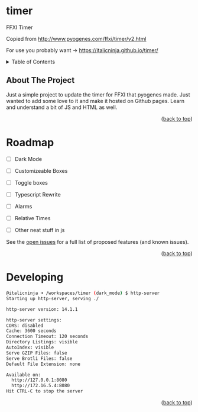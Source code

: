 # timer
<a name="readme-top"></a>
FFXI Timer

Copied from http://www.pyogenes.com/ffxi/timer/v2.html

For use you probably want -> https://italicninja.github.io/timer/

<!-- TABLE OF CONTENTS -->
<details>
  <summary>Table of Contents</summary>
  <ol>
    <li>
      <a href="#about-the-project">About The Project</a>
      <ul>
        <li><a href="#built-with">Built With</a></li>
      </ul>
    </li>
    <li>
      <a href="#getting-started">Getting Started</a>
      <ul>
        <li><a href="#prerequisites">Prerequisites</a></li>
        <li><a href="#installation">Installation</a></li>
      </ul>
    </li>
    <li><a href="#usage">Usage</a></li>
    <li><a href="#roadmap">Roadmap</a></li>
    <li><a href="#contributing">Contributing</a></li>
    <li><a href="#license">License</a></li>
    <li><a href="#contact">Contact</a></li>
    <li><a href="#acknowledgments">Acknowledgments</a></li>
  </ol>
</details>

<!-- ABOUT THE PROJECT -->
## About The Project

Just a simple project to update the timer for FFXI that pyogenes made. Just wanted to add some love to it and make it hosted on Github pages. Learn and understand a bit of JS and HTML as well.

<p align="right">(<a href="#readme-top">back to top</a>)</p>

<!-- ROADMAP -->
# Roadmap

- [ ] Dark Mode
- [ ] Customizeable Boxes
- [ ] Toggle boxes
- [ ] Typescript Rewrite
- [ ] Alarms
- [ ] Relative Times
- [ ] Other neat stuff in js


See the [open issues](https://github.com/italicninja/timer/issues) for a full list of proposed features (and known issues).

<p align="right">(<a href="#readme-top">back to top</a>)</p>

<!-- Developing -->
# Developing

```bash
@italicninja ➜ /workspaces/timer (dark_mode) $ http-server
Starting up http-server, serving ./

http-server version: 14.1.1

http-server settings:
CORS: disabled
Cache: 3600 seconds
Connection Timeout: 120 seconds
Directory Listings: visible
AutoIndex: visible
Serve GZIP Files: false
Serve Brotli Files: false
Default File Extension: none

Available on:
  http://127.0.0.1:8080
  http://172.16.5.4:8080
Hit CTRL-C to stop the server
```
<p align="right">(<a href="#readme-top">back to top</a>)</p>


